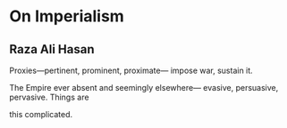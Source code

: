 # On Imperialism
## Raza Ali Hasan
Proxies—pertinent, prominent, proximate—
impose war, sustain it.

The Empire ever absent and seemingly elsewhere—
evasive, persuasive, pervasive. Things are

this complicated.